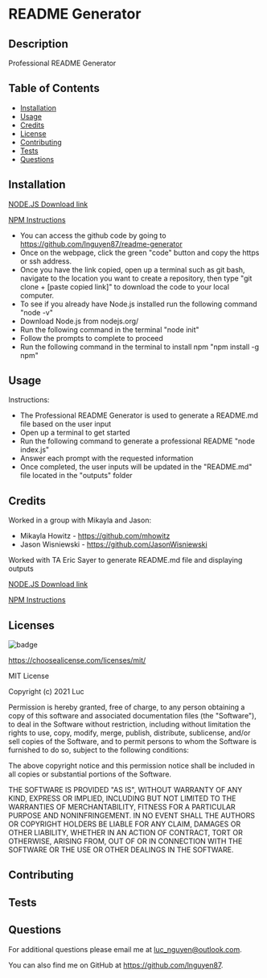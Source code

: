 # README Generator

## Description
Professional README Generator


## Table of Contents 
 * [Installation](#installation) 
 * [Usage](#usage)
 * [Credits](#credits)
 * [License](#license)
 * [Contributing](#contributing)
 * [Tests](#tests)
 * [Questions](#questions)


## Installation
[NODE.JS Download link](https://nodejs.org/en/)

[NPM Instructions](https://docs.npmjs.com/downloading-and-installing-node-js-and-npm)

- You can access the github code by going to https://github.com/lnguyen87/readme-generator 
- Once on the webpage, click the green "code" button and copy the https or ssh address. 
- Once you have the link copied, open up a terminal such as git bash, navigate to the location you want to create a repository, then type "git clone + [paste copied link]" to download the code to your local computer. 
- To see if you already have Node.js installed run the following command "node -v"
- Download Node.js from nodejs.org/
- Run the following command in the terminal "node init"
- Follow the prompts to complete to proceed
- Run the following command in the terminal to install npm "npm install -g npm"



## Usage
Instructions:
- The Professional README Generator is used to generate a README.md file based on the user input
- Open up a terminal to get started
- Run the following command to generate a professional README "node index.js"
- Answer each prompt with the requested information
- Once completed, the user inputs will be updated in the "README.md" file located in the "outputs" folder


## Credits
Worked in a group with Mikayla and Jason:
- Mikayla Howitz - https://github.com/mhowitz
- Jason Wisniewski - https://github.com/JasonWisniewski

Worked with TA Eric Sayer to generate README.md file and displaying outputs

[NODE.JS Download link](https://nodejs.org/en/)

[NPM Instructions](https://docs.npmjs.com/downloading-and-installing-node-js-and-npm)


## Licenses
![badge ](https://img.shields.io/badge/MIT-License-red)

https://choosealicense.com/licenses/mit/


  MIT License

  Copyright (c) 2021 Luc
  
  Permission is hereby granted, free of charge, to any person obtaining a copy
  of this software and associated documentation files (the "Software"), to deal
  in the Software without restriction, including without limitation the rights
  to use, copy, modify, merge, publish, distribute, sublicense, and/or sell
  copies of the Software, and to permit persons to whom the Software is
  furnished to do so, subject to the following conditions:
  
  The above copyright notice and this permission notice shall be included in all
  copies or substantial portions of the Software.
  
  THE SOFTWARE IS PROVIDED "AS IS", WITHOUT WARRANTY OF ANY KIND, EXPRESS OR
  IMPLIED, INCLUDING BUT NOT LIMITED TO THE WARRANTIES OF MERCHANTABILITY,
  FITNESS FOR A PARTICULAR PURPOSE AND NONINFRINGEMENT. IN NO EVENT SHALL THE
  AUTHORS OR COPYRIGHT HOLDERS BE LIABLE FOR ANY CLAIM, DAMAGES OR OTHER
  LIABILITY, WHETHER IN AN ACTION OF CONTRACT, TORT OR OTHERWISE, ARISING FROM,
  OUT OF OR IN CONNECTION WITH THE SOFTWARE OR THE USE OR OTHER DEALINGS IN THE
  SOFTWARE.



## Contributing


## Tests 


## Questions
For additional questions please email me at luc_nguyen@outlook.com. 

You can also find me on GitHub at https://github.com/lnguyen87.